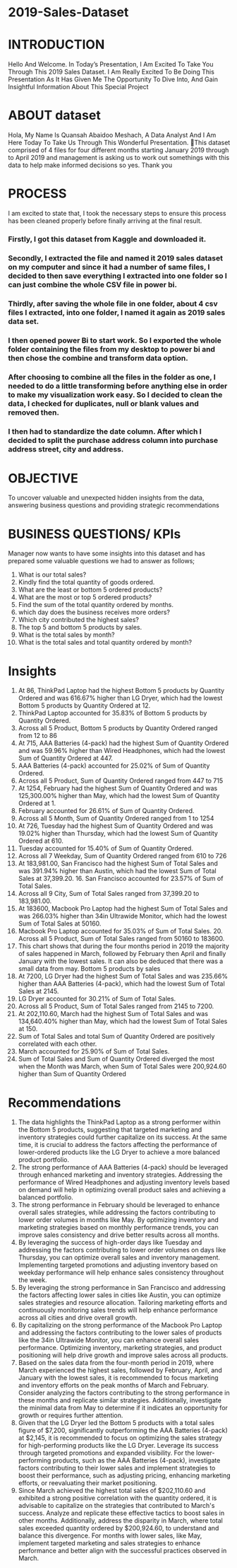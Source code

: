 # 2019-Sales-Dataset

# INTRODUCTION
Hello And Welcome. In Today’s Presentation, I Am Excited To Take You Through This 2019 Sales Dataset.
I Am Really Excited To Be Doing This Presentation As It Has Given Me The Opportunity To Dive Into, And Gain Insightful Information About This Special Project

# ABOUT dataset
Hola, My Name Is Quansah Abaidoo Meshach, A Data Analyst And I Am Here Today To Take Us Through This Wonderful Presentation.
This dataset comprised of 4 files for four different months starting January 2019 through to April 2019 and management is asking us to work out somethings with this data to help make informed decisions so yes. 
Thank you

# PROCESS
I am excited to state that, I took the necessary steps to ensure this process has been cleaned properly before finally arriving at the final result.
### Firstly, I got this dataset from Kaggle and downloaded it.
### Secondly, I extracted the file and named it 2019 sales dataset on my computer and since it had a number of same files, I decided to then save everything I extracted into one folder so I can just combine the whole CSV file in power bi.
### Thirdly, after saving the whole file in one folder, about 4 csv files I extracted, into one folder, I named it again as 2019 sales data set.
### I then opened power Bi to start work. So I exported the whole folder containing the files from my desktop to power bi and then chose the combine and transform data option.
### After choosing to combine all the files in the folder as one, I needed to do a little transforming before anything else in order to make my visualization work easy. So I decided to clean the data, I checked for duplicates, null or blank values and removed then. 
### I then had to standardize the date column. After which I decided to split the purchase address column into purchase address street, city and address.

# OBJECTIVE
To uncover valuable and unexpected hidden insights from the data, answering business questions and providing strategic recommendations

# BUSINESS QUESTIONS/ KPIs
Manager now wants to have some insights into this dataset and has prepared some valuable questions we had to answer as follows;
 1. What is our total sales?
 2. Kindly find the total quantity of goods ordered.
 3. What are the least or bottom 5 ordered products?
 4. What are the most or top 5 ordered products?
 5. Find the sum of the total quantity ordered by months.
 6. which day does the business receives more orders?
 7. Which city contributed the highest sales?
 8. The top 5 and bottom 5 products by sales.
 9. What is the total sales by month?
 10. What is the total sales and total quantity ordered by month?

# Insights
1. At 86, ThinkPad Laptop had the highest Bottom 5 products by Quantity Ordered and was 616.67% higher than LG Dryer, which had the lowest Bottom 5 products by Quantity Ordered at 12.
2. ThinkPad Laptop accounted for 35.83% of Bottom 5 products by Quantity Ordered.﻿
5. Across all 5 Product, Bottom 5 products by Quantity Ordered ranged from 12 to 86
6. At 715, AAA Batteries (4-pack) had the highest Sum of Quantity Ordered and was 59.96% higher than Wired Headphones, which had the lowest Sum of Quantity Ordered at 447.
7. ﻿AAA Batteries (4-pack) accounted for 25.02% of Sum of Quantity Ordered.﻿
8. Across all 5 Product, Sum of Quantity Ordered ranged from 447 to 715
9. At 1254, February had the highest Sum of Quantity Ordered and was 125,300.00% higher than May, which had the lowest Sum of Quantity Ordered at 1.
10. February accounted for 26.61% of Sum of Quantity Ordered.﻿
11. Across all 5 Month, Sum of Quantity Ordered ranged from 1 to 1254
12. At 726, Tuesday had the highest Sum of Quantity Ordered and was 19.02% higher than Thursday, which had the lowest Sum of Quantity Ordered at 610.
13. Tuesday accounted for 15.40% of Sum of Quantity Ordered.﻿
14. Across all 7 Weekday, Sum of Quantity Ordered ranged from 610 to 726
15. At 183,981.00, San Francisco had the highest Sum of Total Sales and was 391.94% higher than Austin, which had the lowest Sum of Total Sales at 37,399.20.
﻿16. San Francisco accounted for 23.57% of Sum of Total Sales.
17. ﻿Across all 9 City, Sum of Total Sales ranged from 37,399.20 to 183,981.00.
18. At 183600, Macbook Pro Laptop had the highest Sum of Total Sales and was 266.03% higher than 34in Ultrawide Monitor, which had the lowest Sum of Total Sales at 50160.
19. Macbook Pro Laptop accounted for 35.03% of Sum of Total Sales.
﻿20. Across all 5 Product, Sum of Total Sales ranged from 50160 to 183600.
21. This chart shows that during the four months period in 2019 the majority of sales happened in March, followed by February then April and finally January with the lowest sales. It can also be deduced that there was a small data from may.
     Bottom 5 products by sales
22. At 7200, LG Dryer had the highest Sum of Total Sales and was 235.66% higher than AAA Batteries (4-pack), which had the lowest Sum of Total Sales at 2145.
23. LG Dryer accounted for 30.21% of Sum of Total Sales.
24. ﻿Across all 5 Product, Sum of Total Sales ranged from 2145 to 7200.
25. At 202,110.60, March had the highest Sum of Total Sales and was 134,640.40% higher than May, which had the lowest Sum of Total Sales at 150.
26. ﻿Sum of Total Sales and total Sum of Quantity Ordered are positively correlated with each other.﻿
27. March accounted for 25.90% of Sum of Total Sales.
28. Sum of Total Sales and Sum of Quantity Ordered diverged the most when the Month was March, when Sum of Total Sales were 200,924.60 higher than Sum of Quantity Ordered

# Recommendations
1. The data highlights the ThinkPad Laptop as a strong performer within the Bottom 5 products, suggesting that targeted marketing and inventory strategies could further capitalize on its success. At the same time, it is crucial to address the factors 
   affecting the performance of lower-ordered products like the LG Dryer to achieve a more balanced product portfolio.
2. The strong performance of AAA Batteries (4-pack) should be leveraged through enhanced marketing and inventory strategies. Addressing the performance of Wired Headphones and adjusting inventory levels based on demand will help in optimizing overall 
   product sales and achieving a balanced portfolio.
3. The strong performance in February should be leveraged to enhance overall sales strategies, while addressing the factors contributing to lower order volumes in months like May. By optimizing inventory and marketing strategies based on monthly 
   performance trends, you can improve sales consistency and drive better results across all months.
4. By leveraging the success of high-order days like Tuesday and addressing the factors contributing to lower order volumes on days like Thursday, you can optimize overall sales and inventory management. Implementing targeted promotions and adjusting 
   inventory based on weekday performance will help enhance sales consistency throughout the week.
5. By leveraging the strong performance in San Francisco and addressing the factors affecting lower sales in cities like Austin, you can optimize sales strategies and resource allocation. Tailoring marketing efforts and continuously monitoring sales 
   trends will help enhance performance across all cities and drive overall growth.
6. By capitalizing on the strong performance of the Macbook Pro Laptop and addressing the factors contributing to the lower sales of products like the 34in Ultrawide Monitor, you can enhance overall sales performance. Optimizing inventory, marketing 
   strategies, and product positioning will help drive growth and improve sales across all products.
7. Based on the sales data from the four-month period in 2019, where March experienced the highest sales, followed by February, April, and January with the lowest sales, it is recommended to focus marketing and inventory efforts on the peak months of 
  March and February. Consider analyzing the factors contributing to the strong performance in these months and replicate similar strategies. Additionally, investigate the minimal data from May to determine if it indicates an opportunity for growth or 
  requires further attention.
8. Given that the LG Dryer led the Bottom 5 products with a total sales figure of $7,200, significantly outperforming the AAA Batteries (4-pack) at $2,145, it is recommended to focus on optimizing the sales strategy for high-performing products like the 
   LG Dryer. Leverage its success through targeted promotions and expanded visibility. For the lower-performing products, such as the AAA Batteries (4-pack), investigate factors contributing to their lower sales and implement strategies to boost their 
   performance, such as adjusting pricing, enhancing marketing efforts, or reevaluating their market positioning.
9. Since March achieved the highest total sales of $202,110.60 and exhibited a strong positive correlation with the quantity ordered, it is advisable to capitalize on the strategies that contributed to March's success. Analyze and replicate these 
   effective tactics to boost sales in other months. Additionally, address the disparity in March, where total sales exceeded quantity ordered by $200,924.60, to understand and balance this divergence. For months with lower sales, like May, implement 
   targeted marketing and sales strategies to enhance performance and better align with the successful practices observed in March.























